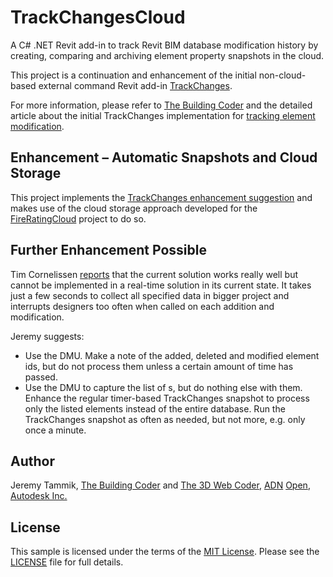 # TrackChangesCloud

A C# .NET Revit add-in to track Revit BIM database modification history by creating, comparing and archiving element property snapshots in the cloud.

This project is a continuation and enhancement of the initial non-cloud-based external command Revit
add-in [TrackChanges](https://github.com/jeremytammik/TrackChanges).

For more information, please refer
to [The Building Coder](http://thebuildingcoder.typepad.com) and
the detailed article about the initial TrackChanges implementation
for [tracking element modification](http://thebuildingcoder.typepad.com/blog/2016/01/tracking-element-modification.html).


## Enhancement &ndash; Automatic Snapshots and Cloud Storage

This project implements
the [TrackChanges enhancement suggestion](https://github.com/jeremytammik/TrackChanges#enhancement)
and makes use of the cloud storage approach developed for
the [FireRatingCloud](https://github.com/jeremytammik/FireRatingCloud) project to do so.


## Further Enhancement Possible

Tim Cornelissen [reports](http://forums.autodesk.com/t5/revit-api/dynamic-model-update-after-loading-family/m-p/6402184#M16891) that
the current solution works really well but cannot be implemented in a real-time solution in its current state.
It takes just a few seconds to collect all specified data in bigger project and interrupts designers too often when called on each addition and modification.

Jeremy suggests:

- Use the DMU. Make a note of the added, deleted and modified element ids, but do not process them unless a certain amount of time has passed.
- Use the DMU to capture the list of s, but do nothing else with them. Enhance the regular timer-based TrackChanges snapshot to process only the listed elements instead of the entire database. Run the TrackChanges snapshot as often as needed, but not more, e.g. only once a minute.


## Author

Jeremy Tammik,
[The Building Coder](http://thebuildingcoder.typepad.com) and
[The 3D Web Coder](http://the3dwebcoder.typepad.com),
[ADN](http://www.autodesk.com/adn)
[Open](http://www.autodesk.com/adnopen),
[Autodesk Inc.](http://www.autodesk.com)


## License

This sample is licensed under the terms of the [MIT License](http://opensource.org/licenses/MIT).
Please see the [LICENSE](LICENSE) file for full details.
